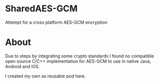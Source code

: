# SharedAES-GCM
Attempt for a cross platform AES-GCM encryption

# About
Due to steps by integrating some crypto standards I found no compatible open source C/C++ implementation for AES-GCM to use in native Java, Android and iOS.

I created my own as reusable pod here.
